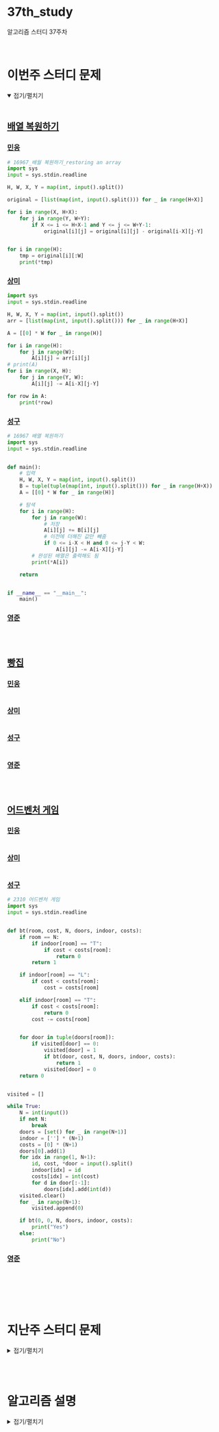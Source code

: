 # 37th_study

알고리즘 스터디 37주차

<br/>

# 이번주 스터디 문제

<details markdown="1" open>
<summary>접기/펼치기</summary>

<br/>

## [배열 복원하기](https://www.acmicpc.net/problem/16967)

### [민웅](./배열%20복원하기/민웅.py)

```py
# 16967_배월 복원하기_restoring an array
import sys
input = sys.stdin.readline

H, W, X, Y = map(int, input().split())

original = [list(map(int, input().split())) for _ in range(H+X)]

for i in range(X, H+X):
    for j in range(Y, W+Y):
        if X <= i <= H+X-1 and Y <= j <= W+Y-1:
            original[i][j] = original[i][j] - original[i-X][j-Y]


for i in range(H):
    tmp = original[i][:W]
    print(*tmp)

```

### [상미](./배열%20복원하기/상미.py)

```py
import sys
input = sys.stdin.readline

H, W, X, Y = map(int, input().split())
arr = [list(map(int, input().split())) for _ in range(H+X)]

A = [[0] * W for _ in range(H)]

for i in range(H):
    for j in range(W):
        A[i][j] = arr[i][j]
# print(A)
for i in range(X, H):
    for j in range(Y, W):
        A[i][j] -= A[i-X][j-Y]

for row in A:
    print(*row)
```

### [성구](./배열%20복원하기/성구.py)

```py
# 16967 배열 복원하기
import sys
input = sys.stdin.readline


def main():
    # 입력
    H, W, X, Y = map(int, input().split())
    B = tuple(tuple(map(int, input().split())) for _ in range(H+X))
    A = [[0] * W for _ in range(H)]

    # 탐색
    for i in range(H):
        for j in range(W):
            # 저장
            A[i][j] += B[i][j]
            # 이전에 더해진 값만 빼줌
            if 0 <= i-X < H and 0 <= j-Y < W:
                A[i][j] -= A[i-X][j-Y]
        # 완성된 배열은 출력해도 됨
        print(*A[i])

    return


if __name__ == "__main__":
    main()
```

### [영준](./배열%20복원하기/영준.py)

```py

```

<br/>

## [빵집](https://www.acmicpc.net/problem/3109)

### [민웅](./빵집/민웅.py)

```py

```

### [상미](./빵집/상미.py)

```py

```

### [성구](./빵집/성구.py)

```py

```

### [영준](./빵집/영준.py)

```py

```

<br/>

## [어드벤처 게임](https://www.acmicpc.net/problem/2310)

### [민웅](./어드벤처%20게임/민웅.py)

```py

```

### [상미](./어드벤처%20게임/상미.py)

```py

```

### [성구](./어드벤처%20게임/성구.py)

```py
# 2310 어드벤처 게임
import sys
input = sys.stdin.readline


def bt(room, cost, N, doors, indoor, costs):
    if room == N:
        if indoor[room] == "T":
            if cost < costs[room]:
                return 0
        return 1

    if indoor[room] == "L":
        if cost < costs[room]:
            cost = costs[room]

    elif indoor[room] == "T":
        if cost < costs[room]:
            return 0
        cost -= costs[room]


    for door in tuple(doors[room]):
        if visited[door] == 0:
            visited[door] = 1
            if bt(door, cost, N, doors, indoor, costs):
                return 1
            visited[door] = 0
    return 0


visited = []

while True:
    N = int(input())
    if not N:
        break
    doors = [set() for _ in range(N+1)]
    indoor = [''] * (N+1)
    costs = [0] * (N+1)
    doors[0].add(1)
    for idx in range(1, N+1):
        id, cost, *door = input().split()
        indoor[idx] = id
        costs[idx] = int(cost)
        for d in door[:-1]:
            doors[idx].add(int(d))
    visited.clear()
    for _ in range(N+1):
        visited.append(0)

    if bt(0, 0, N, doors, indoor, costs):
        print("Yes")
    else:
        print("No")
```

### [영준](./어드벤처%20게임/영준.py)

```py

```

<br/>

</details>

<br/><br/>

# 지난주 스터디 문제

<details markdown="1">
<summary>접기/펼치기</summary>

<br/>

## [선수과목](https://www.acmicpc.net/problem/14567)

### [민웅](./선수과목/민웅.py)

```py
# 14567_선수과목_Prerequisite
import sys
from collections import deque
input = sys.stdin.readline

N, M = map(int, input().split())

adjL = [[] for _ in range(N+1)]
indegree = [0]*(N+1)

for i in range(M):
    a, b = map(int, input().split())
    adjL[a].append(b)
    indegree[b] += 1

q = deque()

for i in range(1, N+1):
    if not indegree[i]:
        q.append([i, 1])

ans = [0]*(N+1)

while q:
    now, cnt = q.popleft()
    ans[now] = cnt

    for node in adjL[now]:
        indegree[node] -= 1
        if not indegree[node]:
            q.append([node, cnt+1])
ans = ans[1:]
print(*ans)
```

### [상미](./선수과목/상미.py)

```py

```

### [성구](./선수과목/성구.py)

```py
# 14567 선수과목
import sys
from collections import deque
input = sys.stdin.readline


def main():
    N, M = map(int, input().split())
    # 연결 노드 개수 배열
    visited = [0] * (N+1)
    # 그래프
    prerequisite = [set() for _ in range(N+1)]

    # 입력
    for _ in range(M):
        A, B = map(int, input().split())
        prerequisite[A].add(B)
        visited[B] += 1

    # 최종 배열
    ans = [0] * N

    # bfs
    que = deque()
    for i in range(1, N+1):
        if not visited[i]:
            que.append((i, 1))
            ans[i-1] = 1

    while que:
        spot, deg = que.popleft()
        for node in tuple(prerequisite[spot]):
            # 연결 노드 제거
            visited[node] -= 1
            # 연결 노드가 모두 제거된 항목 탐색
            if not visited[node]:
                que.append((node, deg+1))
                ans[node-1] = deg+1

    print(*ans)
    return

if __name__ == "__main__":
    main()
```

### [영준](./선수과목/영준.py)

```py

```

</details>

<br/><br/>

# 알고리즘 설명

<details markdown="1">
<summary>접기/펼치기</summary>

</details>
